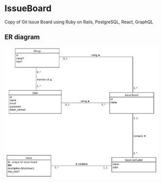 # IssueBoard
Copy of Git Issue Board using Ruby on Rails, PostgreSQL, React, GraphQL

## ER diagram
![](./assets/ER-diagram1.png)
